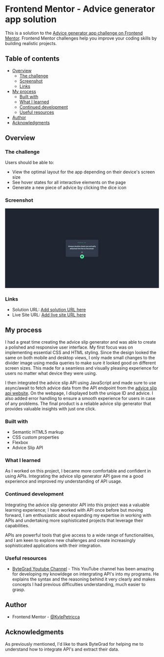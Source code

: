 # Frontend Mentor - Advice generator app solution

This is a solution to the [Advice generator app challenge on Frontend Mentor](https://www.frontendmentor.io/challenges/advice-generator-app-QdUG-13db). Frontend Mentor challenges help you improve your coding skills by building realistic projects.

## Table of contents

- [Overview](#overview)
  - [The challenge](#the-challenge)
  - [Screenshot](#screenshot)
  - [Links](#links)
- [My process](#my-process)
  - [Built with](#built-with)
  - [What I learned](#what-i-learned)
  - [Continued development](#continued-development)
  - [Useful resources](#useful-resources)
- [Author](#author)
- [Acknowledgments](#acknowledgments)


## Overview

### The challenge

Users should be able to:

- View the optimal layout for the app depending on their device's screen size
- See hover states for all interactive elements on the page
- Generate a new piece of advice by clicking the dice icon

### Screenshot

![](./images/FireShot%20Capture%20002%20-%20Advice%20Generator%20App%20-%20127.0.0.1.png)


### Links

- Solution URL: [Add solution URL here](https://your-solution-url.com)
- Live Site URL: [Add live site URL here](https://your-live-site-url.com)

## My process

I had a great time creating the advice slip generator and was able to create a polished and responsive user interface. My first focus was on implementing essential CSS and HTML styling. Since the design looked the same on both mobile and desktop views, I only made small changes to the divider image using media queries to make sure it looked good on different screen sizes. This made for a seamless and visually pleasing experience for users no matter what device they were using.

 I then integrated the advice slip API using JavaScript and made sure to use async/await to fetch advice data from the API endpoint from the [advice slip api website](https://api.adviceslip.com/advice). On the webpage, I displayed both the unique ID and advice. I also added error handling to ensure a smooth experience for users in case of any problems. The final product is a reliable advice slip generator that provides valuable insights with just one click.


### Built with

- Semantic HTML5 markup
- CSS custom properties
- Flexbox
- Advice Slip API


### What I learned

As I worked on this project, I became more comfortable and confident in using APIs. Integrating the advice slip generator API gave me a good experience and improved my understanding of API usage.


### Continued development

Integrating the advice slip generator API into this project was a valuable learning experience; I have worked with API once before but moving forward, I am enthusiastic about expanding my expertise in working with APIs and undertaking more sophisticated projects that leverage their capabilities. 

APIs are powerful tools that give access to a wide range of functionalities, and I am keen to explore new challenges and create increasingly sophisticated applications with their integration.


### Useful resources

- [ByteGrad Youtube Channel](https://www.youtube.com/@ByteGrad) - This YouTube channel has been amazing for developing my knowldege on intergrating API's into my programs. He explains the syntax and the reasoning behind it very clearly and makes concepts I had previous difficulties understanding, much easier to grasp.


## Author

- Frontend Mentor - [@KylePetricca](https://www.frontendmentor.io/profile/KylePetricca)


## Acknowledgments

As previously mentioned, I'd like to thank ByteGrad for helping me to understand how to integrate API's and extract their data. 
